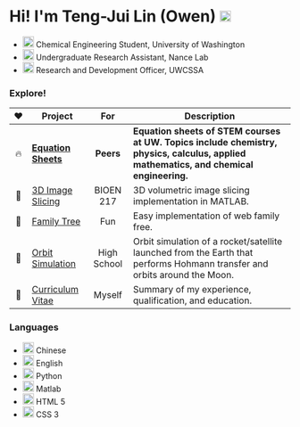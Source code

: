 # Hi! I'm Teng-Jui Lin (Owen) <a href="https://www.linkedin.com/in/tengjuilin/"><img src="https://upload.wikimedia.org/wikipedia/commons/thumb/c/ca/LinkedIn_logo_initials.png/600px-LinkedIn_logo_initials.png" width=20 alt="logo"></a>
- <a href="https://www.cheme.washington.edu/"><img src="https://s3-us-west-2.amazonaws.com/uw-s3-cdn/wp-content/uploads/sites/98/2014/09/07214451/W-Logo_Purple_Hex-300x202.png" width=20 alt="logo"></a> Chemical Engineering Student, University of Washington
- <a href="https://www.nancelab.com/"><img src="https://static.wixstatic.com/media/41844b_870e907a7fd34009ae36b3a1a3f8d6a4~mv2_d_4778_3828_s_4_2.png/v1/fill/w_466,h_429,al_c,q_85,usm_0.66_1.00_0.01/41844b_870e907a7fd34009ae36b3a1a3f8d6a4~mv2_d_4778_3828_s_4_2.webp" width=20 alt="logo"></a> Undergraduate Research Assistant, Nance Lab
- <img src="https://www.cssauw.org/favicon.ico" width=20 alt="logo"> Research and Development Officer, UWCSSA

### Explore!
|:heart:|Project|For|Description|
|:-:|---|:---:|-|
|:fire:|[**Equation Sheets**](https://github.com/tengjuilin/equation-sheets)|**Peers**|**Equation sheets of STEM courses at UW. Topics include chemistry, physics, calculus, applied mathematics, and chemical engineering.**|
|:microscope:|[3D Image Slicing](https://github.com/tengjuilin/3d-image-slicing)|BIOEN 217|3D volumetric image slicing implementation in MATLAB.|
|:deciduous_tree:|[Family Tree](https://github.com/tengjuilin/family-tree)|Fun|Easy implementation of web family free.|
|:rocket:|[Orbit Simulation](https://github.com/tengjuilin/orbit-simulation)|High School|Orbit simulation of a rocket/satellite launched from the Earth that performs Hohmann transfer and orbits around the Moon. |
|:page_facing_up:|[Curriculum Vitae](http://polarize.pw/cv/)|Myself|Summary of my experience, qualification, and education.|


### Languages
- <img src="https://upload.wikimedia.org/wikipedia/commons/thumb/f/fa/Flag_of_the_People%27s_Republic_of_China.svg/1280px-Flag_of_the_People%27s_Republic_of_China.svg.png" width=20 alt="logo"> Chinese
- <img src="https://upload.wikimedia.org/wikipedia/en/thumb/a/ae/Flag_of_the_United_Kingdom.svg/1920px-Flag_of_the_United_Kingdom.svg.png" width=20 alt="logo"> English
- <img src="https://upload.wikimedia.org/wikipedia/commons/c/c3/Python-logo-notext.svg" width=20 alt="logo"> Python
- <img src="https://upload.wikimedia.org/wikipedia/commons/2/21/Matlab_Logo.png" width=20 alt="logo"> Matlab
- <img src="https://upload.wikimedia.org/wikipedia/commons/thumb/6/61/HTML5_logo_and_wordmark.svg/1024px-HTML5_logo_and_wordmark.svg.png" width=20 alt="logo"> HTML 5
- <img src="https://upload.wikimedia.org/wikipedia/commons/thumb/d/d5/CSS3_logo_and_wordmark.svg/726px-CSS3_logo_and_wordmark.svg.png" width=20 alt="logo"> CSS 3
